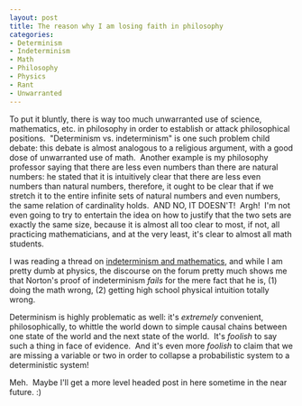 ```yaml
--- 
layout: post
title: The reason why I am losing faith in philosophy
categories:
- Determinism
- Indeterminism
- Math
- Philosophy
- Physics
- Rant
- Unwarranted
---
```

To put it bluntly, there is way too much unwarranted use of science, mathematics, etc. in philosophy in order to establish or attack philosophical positions.  "Determinism vs. indeterminism" is one such problem child debate: this debate is almost analogous to a religious argument, with a good dose of unwarranted use of math.  Another example is my philosophy professor saying that there are less even numbers than there are natural numbers: he stated that it is intuitively clear that there are less even numbers than natural numbers, therefore, it ought to be clear that if we stretch it to the entire infinite sets of natural numbers and even numbers, the same relation of cardinality holds.  AND NO, IT DOESN'T!  Argh!  I'm not even going to try to entertain the idea on how to justify that the two sets are exactly the same size, because it is almost all too clear to most, if not, all practicing mathematicians, and at the very least, it's clear to almost all math students.

I was reading a thread on <a href="http://forumserver.twoplustwo.com/47/science-math-philosophy/indeterminism-newtonian-mechanics-391207/">indeterminism and mathematics</a>, and while I am pretty dumb at physics, the discourse on the forum pretty much shows me that Norton's proof of indeterminism <em>fails</em> for the mere fact that he is, (1) doing the math wrong, (2) getting high school physical intuition totally wrong.

Determinism is highly problematic as well: it's <em>extremely</em> convenient, philosophically, to whittle the world down to simple causal chains between one state of the world and the next state of the world.  It's <em>foolish</em> to say such a thing in face of evidence.  And it's even more <em>foolish</em> to claim that we are missing a variable or two in order to collapse a probabilistic system to a deterministic system!

Meh.  Maybe I'll get a more level headed post in here sometime in the near future. :)
